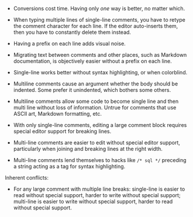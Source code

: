 
* Conversions cost time. Having only _one_ way is better, no matter which.

* When typing multiple lines of single-line comments, you have to retype the comment character for each line. If the editor auto-inserts them, then you have to constantly delete them instead.

* Having a prefix on each line adds visual noise.

* Migrating text between comments and other places, such as Markdown documentation, is objectively easier without a prefix on each line.

* Single-line works better without syntax highlighting, or when colorblind.

* Multiline comments cause an argument whether the body should be indented. Some prefer it unindented, which bothers some others.

* Multiline comments allow some code to become single line and then multi line without loss of information. Untrue for comments that use ASCII art, Markdown formatting, etc.

* With only single-line comments, editing a large comment block requires special editor support for breaking lines.

* Multi-line comments are easier to edit without special editor support, particularly when joining and breaking lines at the right width.

* Multi-line comments lend themselves to hacks like `/* sql */` preceding a string acting as a tag for syntax highlighting.

Inherent conflicts:

* For any large comment with multiple line breaks: single-line is easier to read without special support, harder to write without special support; multi-line is easier to write without special support, harder to read without special support.
